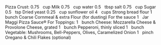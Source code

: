 Pizza Crust:
0.75   cup Milk
0.75   cup water
0.5   tbsp salt
0.75   cup Sugar
0.5   tsp Dried yeast
0.25   cup sunflower oil
4   cups Strong bread flour
1   bunch Coarse Cornmeal & extra Flour (for dusting)
For the sauce
1   Jar Maggi Pizza Sauce®
For Toppings:
1   bunch Cheese: Mozzarella Cheese & Provolone Cheese, grated
1   bunch Pepperoni, thinly sliced
1   bunch Vegetable: Mushrooms, Bell-Peppers, Olives, Caramelized Onion
1   pinch Oregano & Chili Flakes (optional)
